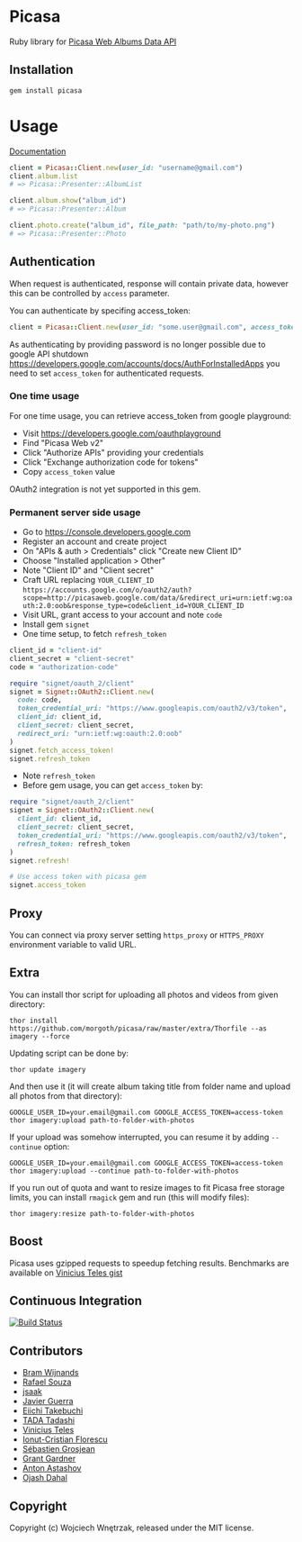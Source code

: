 # Picasa

Ruby library for [Picasa Web Albums Data API](https://developers.google.com/picasa-web/)

## Installation

```
gem install picasa
```

# Usage

[Documentation](http://rubydoc.info/github/morgoth/picasa)

``` ruby
client = Picasa::Client.new(user_id: "username@gmail.com")
client.album.list
# => Picasa::Presenter::AlbumList

client.album.show("album_id")
# => Picasa::Presenter::Album

client.photo.create("album_id", file_path: "path/to/my-photo.png")
# => Picasa::Presenter::Photo
```

## Authentication

When request is authenticated, response will contain private data, however this can be controlled by `access` parameter.

You can authenticate by specifing access_token:

```ruby
client = Picasa::Client.new(user_id: "some.user@gmail.com", access_token: "access-token")
```

As authenticating by providing password is no longer possible due to google API shutdown https://developers.google.com/accounts/docs/AuthForInstalledApps
you need to set `access_token` for authenticated requests.

### One time usage

For one time usage, you can retrieve access_token from google playground:
* Visit https://developers.google.com/oauthplayground
* Find "Picasa Web v2"
* Click "Authorize APIs" providing your credentials
* Click "Exchange authorization code for tokens"
* Copy `access_token` value

OAuth2 integration is not yet supported in this gem.

### Permanent server side usage

* Go to https://console.developers.google.com
* Register an account and create project
* On "APIs & auth > Credentials" click "Create new Client ID"
* Choose "Installed application > Other"
* Note "Client ID" and "Client secret"
* Craft URL replacing `YOUR_CLIENT_ID` `https://accounts.google.com/o/oauth2/auth?scope=http://picasaweb.google.com/data/&redirect_uri=urn:ietf:wg:oauth:2.0:oob&response_type=code&client_id=YOUR_CLIENT_ID`
* Visit URL, grant access to your account and note `code`
* Install gem `signet`
* One time setup, to fetch `refresh_token`
```ruby
client_id = "client-id"
client_secret = "client-secret"
code = "authorization-code"

require "signet/oauth_2/client"
signet = Signet::OAuth2::Client.new(
  code: code,
  token_credential_uri: "https://www.googleapis.com/oauth2/v3/token",
  client_id: client_id,
  client_secret: client_secret,
  redirect_uri: "urn:ietf:wg:oauth:2.0:oob"
)
signet.fetch_access_token!
signet.refresh_token
```
* Note `refresh_token`
* Before gem usage, you can get `access_token` by:
```ruby
require "signet/oauth_2/client"
signet = Signet::OAuth2::Client.new(
  client_id: client_id,
  client_secret: client_secret,
  token_credential_uri: "https://www.googleapis.com/oauth2/v3/token",
  refresh_token: refresh_token
)
signet.refresh!

# Use access token with picasa gem
signet.access_token
```

## Proxy

You can connect via proxy server setting `https_proxy` or `HTTPS_PROXY` environment variable to valid URL.

## Extra

You can install thor script for uploading all photos and videos from given directory:

```
thor install https://github.com/morgoth/picasa/raw/master/extra/Thorfile --as imagery --force
```

Updating script can be done by:

```
thor update imagery
```

And then use it (it will create album taking title from folder name and upload all photos from that directory):

```
GOOGLE_USER_ID=your.email@gmail.com GOOGLE_ACCESS_TOKEN=access-token thor imagery:upload path-to-folder-with-photos
```

If your upload was somehow interrupted, you can resume it by adding `--continue` option:

```
GOOGLE_USER_ID=your.email@gmail.com GOOGLE_ACCESS_TOKEN=access-token thor imagery:upload --continue path-to-folder-with-photos
```

If you run out of quota and want to resize images to fit Picasa free storage limits, you can install `rmagick` gem and run (this will modify files):

```
thor imagery:resize path-to-folder-with-photos
```

## Boost

Picasa uses gzipped requests to speedup fetching results. Benchmarks are available on [Vinicius Teles gist](https://gist.github.com/4012466)

## Continuous Integration
[![Build Status](https://secure.travis-ci.org/morgoth/picasa.png)](http://travis-ci.org/morgoth/picasa)

## Contributors

* [Bram Wijnands](https://github.com/Bram--)
* [Rafael Souza](https://github.com/rafaels)
* [jsaak](https://github.com/jsaak)
* [Javier Guerra](https://github.com/javierg)
* [Eiichi Takebuchi](https://github.com/GRGSIBERIA)
* [TADA Tadashi](https://github.com/tdtds)
* [Vinicius Teles](https://github.com/viniciusteles)
* [Ionut-Cristian Florescu](https://github.com/icflorescu)
* [Sébastien Grosjean](https://github.com/ZenCocoon)
* [Grant Gardner](https://github.com/lwoggardner)
* [Anton Astashov](https://github.com/astashov)
* [Ojash Dahal](https://github.com/ojash)

## Copyright

Copyright (c) Wojciech Wnętrzak, released under the MIT license.
